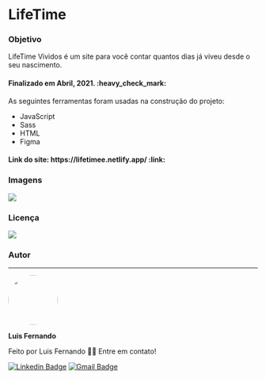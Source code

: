 <h1>LifeTime</h1>

<h3>Objetivo</h3>

<p>LifeTime Vividos é um site para você contar quantos dias já viveu desde o seu nascimento.</p>

<h4> 
	Finalizado em Abril, 2021. :heavy_check_mark:
</h4>
 
As seguintes ferramentas foram usadas na construção do projeto:

- JavaScript
- Sass
- HTML
- Figma

<h4>Link do site: https://lifetimee.netlify.app/ :link:</h4> 

### Imagens

<img src="![image](https://user-images.githubusercontent.com/67171626/122769504-ff89dc00-d27a-11eb-99c1-d0e0f75392da.png)">  


### Licença
<img src="https://img.shields.io/github/license/luisfernandodass/doebrasil"/>

### Autor
---


 <img style="border-radius: 50%;" src="https://avatars.githubusercontent.com/u/67171626?s=460&u=609fc063322b859752a5675bd4e17657e650a389&v=4" width="100px;" alt=""/>
 
 <b>Luis Fernando</b>
 
Feito por Luis Fernando 👋🏽 Entre em contato!

[![Linkedin Badge](https://img.shields.io/badge/-Luis-blue?style=flat-square&logo=Linkedin&logoColor=white&link=https://www.linkedin.com/in/luisfernando/)](https://www.linkedin.com/in/luisfernando/) 
[![Gmail Badge](https://img.shields.io/badge/-luisfernandodass@gmail.com-c14438?style=flat-square&logo=Gmail&logoColor=white&link=mailto:luisfernandodass@gmail.com)](mailto:luisfernandodass@gmail.com)

